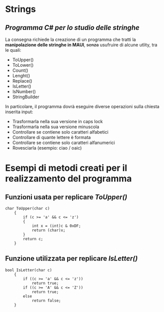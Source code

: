 # Strings
## _Programma C# per lo studio delle stringhe_
La consegna richiede la creazione di un programma che tratti la **manipolazione delle stringhe in MAUI**, ~~senza~~ usufruire di alcune utlity, tra le quali:
  * ToUpper()
  * ToLower()
  * Count()
  * Lenght()
  * Replace()
  * IsLetter()
  * IsNumber()
  * StringBuilder

In particolare, il programma dovrà eseguire diverse operazioni sulla chiesta inserita input:

* Trasformarla nella sua versione in caps lock
* Trasformarla nella sua versione minuscola
* Controllare se contiene solo caratteri alfabetici
* Controllare di quante lettere è formata
* Controllare se contiene solo caratteri alfanumerici
* Rovesciarla (esempio: ciao / oaic)



# Esempi di metodi creati per il realizzamento del programma

## Funzioni usata per replicare *ToUpper()*

```
char ToUpper(char c)
	{
		if (c >= 'a' && c <= 'z')
		{
			int x = (int)c & 0xDF;
			return (char)x;
		}
		return c;
	}
  ```




## Funzione utilizzata per replicare *IsLetter()*

```
bool IsLetter(char c)
	{
		if ((c >= 'a' && c <= 'z'))
			return true;
		if ((c >= 'A' && c <= 'Z'))
			return true;
		else
			return false;
	}
```
